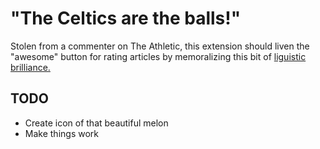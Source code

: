 # "The Celtics are the balls!"

Stolen from a commenter on The Athletic, this extension should liven the
"awesome" button for rating articles by memoralizing this bit of
[liguistic brilliance.](https://www.youtube.com/watch?v=w8itH10OFc8)

## TODO

- Create icon of that beautiful melon
- Make things work
